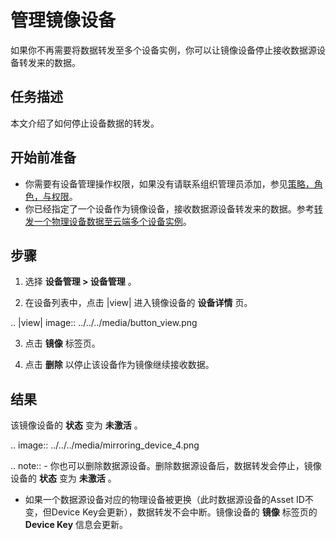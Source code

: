 # 管理镜像设备

如果你不再需要将数据转发至多个设备实例，你可以让镜像设备停止接收数据源设备转发来的数据。

## 任务描述

本文介绍了如何停止设备数据的转发。

## 开始前准备

- 你需要有设备管理操作权限，如果没有请联系组织管理员添加，参见[策略，角色，与权限](/docs/iam/zh_CN/dev/access_policy)。
- 你已经指定了一个设备作为镜像设备，接收数据源设备转发来的数据。参考[转发一个物理设备数据至云端多个设备实例](mirroring_device_data)。

## 步骤

1. 选择 **设备管理 > 设备管理** 。

2. 在设备列表中，点击 |view| 进入镜像设备的 **设备详情** 页。

 .. |view| image:: ../../../media/button_view.png

3. 点击 **镜像** 标签页。

4. 点击 **删除** 以停止该设备作为镜像继续接收数据。

## 结果

该镜像设备的 **状态** 变为 **未激活** 。

.. image:: ../../../media/mirroring_device_4.png

.. note:: - 你也可以删除数据源设备。删除数据源设备后，数据转发会停止，镜像设备的 **状态** 变为 **未激活** 。
   - 如果一个数据源设备对应的物理设备被更换（此时数据源设备的Asset ID不变，但Device Key会更新），数据转发不会中断。镜像设备的 **镜像** 标签页的 **Device Key** 信息会更新。

<!--End-->

